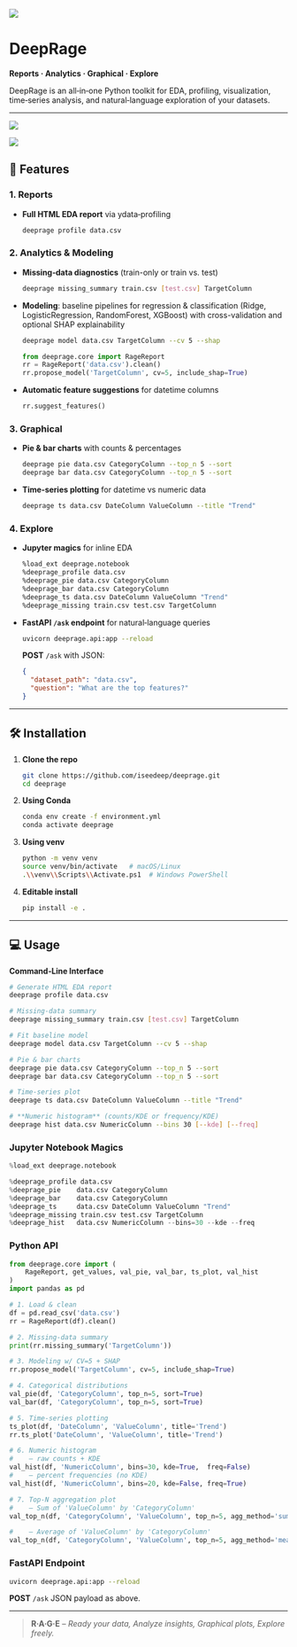 ![](https://www.dropbox.com/scl/fi/zeoyi3ersxj567edjcyh7/Gray-Red-Bold-History-YouTube-Thumbnail.png?rlkey=ix54ns5omxx6yokv4568x0gbg&st=9rrst97j&raw=1)

# DeepRage
**Reports · Analytics · Graphical · Explore**

DeepRage is an all‑in‑one Python toolkit for EDA, profiling, visualization, time‑series analysis, and natural‑language exploration of your datasets.

---

![](https://www.dropbox.com/scl/fi/9harlraotf2b39bzza70r/Problem-and-Solution-Graphic-Organizer.png?rlkey=nsnc8lcrplf6tdsycwefhre3v&st=9s9s9n4k&raw=1)

![](https://www.dropbox.com/scl/fi/bn8p0e1gggorkvodwdmde/Problem-and-Solution-Graphic-Organizer-1.png?rlkey=s005f6tpkvkhxqb7of4elv3wc&st=40k9y6op&raw=1)


## 🚀 Features

### 1. Reports
- **Full HTML EDA report** via ydata‑profiling  
  ```bash
  deeprage profile data.csv
  ```

### 2. Analytics & Modeling
- **Missing‑data diagnostics** (train-only or train vs. test)  
  ```bash
  deeprage missing_summary train.csv [test.csv] TargetColumn
  ```
- **Modeling**: baseline pipelines for regression & classification (Ridge, LogisticRegression, RandomForest, XGBoost) with cross-validation and optional SHAP explainability  
  ```bash
  deeprage model data.csv TargetColumn --cv 5 --shap
  ```
  ```python
  from deeprage.core import RageReport
  rr = RageReport('data.csv').clean()
  rr.propose_model('TargetColumn', cv=5, include_shap=True)
  ```
- **Automatic feature suggestions** for datetime columns  
  ```python
  rr.suggest_features()
  ```

### 3. Graphical
- **Pie & bar charts** with counts & percentages  
  ```bash
  deeprage pie data.csv CategoryColumn --top_n 5 --sort
  deeprage bar data.csv CategoryColumn --top_n 5 --sort
  ```
- **Time‑series plotting** for datetime vs numeric data  
  ```bash
  deeprage ts data.csv DateColumn ValueColumn --title "Trend"
  ```

### 4. Explore
- **Jupyter magics** for inline EDA  
  ```bash
  %load_ext deeprage.notebook
  %deeprage_profile data.csv
  %deeprage_pie data.csv CategoryColumn
  %deeprage_bar data.csv CategoryColumn
  %deeprage_ts data.csv DateColumn ValueColumn "Trend"
  %deeprage_missing train.csv test.csv TargetColumn
  ```
- **FastAPI `/ask` endpoint** for natural‑language queries  
  ```bash
  uvicorn deeprage.api:app --reload
  ```
  **POST** `/ask` with JSON:  
  ```json
  {
    "dataset_path": "data.csv",
    "question": "What are the top features?"
  }
  ```

---

## 🛠 Installation

1. **Clone the repo**  
   ```bash
   git clone https://github.com/iseedeep/deeprage.git
   cd deeprage
   ```
2. **Using Conda**  
   ```bash
   conda env create -f environment.yml
   conda activate deeprage
   ```
3. **Using venv**  
   ```bash
   python -m venv venv
   source venv/bin/activate   # macOS/Linux
   .\\venv\\Scripts\\Activate.ps1  # Windows PowerShell
   ```
4. **Editable install**  
   ```bash
   pip install -e .
   ```

---

## 💻 Usage

**Command‑Line Interface**
```bash
# Generate HTML EDA report
deeprage profile data.csv

# Missing‑data summary
deeprage missing_summary train.csv [test.csv] TargetColumn

# Fit baseline model
deeprage model data.csv TargetColumn --cv 5 --shap

# Pie & bar charts
deeprage pie data.csv CategoryColumn --top_n 5 --sort
deeprage bar data.csv CategoryColumn --top_n 5 --sort

# Time‑series plot
deeprage ts data.csv DateColumn ValueColumn --title "Trend"

# **Numeric histogram** (counts/KDE or frequency/KDE)
deeprage hist data.csv NumericColumn --bins 30 [--kde] [--freq]
```

### Jupyter Notebook Magics
```python
%load_ext deeprage.notebook

%deeprage_profile data.csv
%deeprage_pie    data.csv CategoryColumn
%deeprage_bar    data.csv CategoryColumn
%deeprage_ts     data.csv DateColumn ValueColumn "Trend"
%deeprage_missing train.csv test.csv TargetColumn
%deeprage_hist   data.csv NumericColumn --bins=30 --kde --freq
```

### Python API

```python
from deeprage.core import (
    RageReport, get_values, val_pie, val_bar, ts_plot, val_hist
)
import pandas as pd

# 1. Load & clean
df = pd.read_csv('data.csv')
rr = RageReport(df).clean()

# 2. Missing‑data summary
print(rr.missing_summary('TargetColumn'))

# 3. Modeling w/ CV=5 + SHAP
rr.propose_model('TargetColumn', cv=5, include_shap=True)

# 4. Categorical distributions
val_pie(df, 'CategoryColumn', top_n=5, sort=True)
val_bar(df, 'CategoryColumn', top_n=5, sort=True)

# 5. Time‑series plotting
ts_plot(df, 'DateColumn', 'ValueColumn', title='Trend')
rr.ts_plot('DateColumn', 'ValueColumn', title='Trend')

# 6. Numeric histogram
#    – raw counts + KDE
val_hist(df, 'NumericColumn', bins=30, kde=True,  freq=False)
#    – percent frequencies (no KDE)
val_hist(df, 'NumericColumn', bins=20, kde=False, freq=True)

# 7. Top-N aggregation plot
#    – Sum of 'ValueColumn' by 'CategoryColumn'
val_top_n(df, 'CategoryColumn', 'ValueColumn', top_n=5, agg_method='sum')

#    – Average of 'ValueColumn' by 'CategoryColumn'
val_top_n(df, 'CategoryColumn', 'ValueColumn', top_n=5, agg_method='mean')
```

### FastAPI Endpoint
```bash
uvicorn deeprage.api:app --reload
```  
**POST** `/ask` JSON payload as above.

---

> **R·A·G·E** – *Ready your data, Analyze insights, Graphical plots, Explore freely.*


